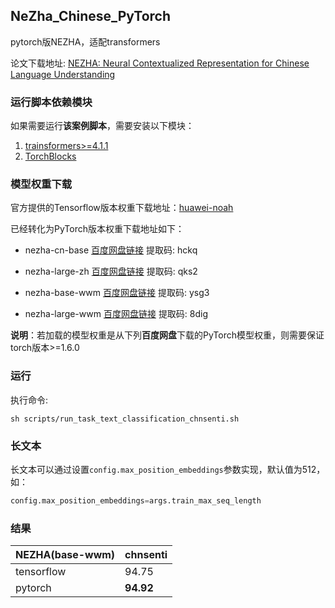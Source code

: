 ## NeZha_Chinese_PyTorch

pytorch版NEZHA，适配transformers

论文下载地址: [NEZHA: Neural Contextualized Representation for Chinese Language Understanding](https://arxiv.org/abs/1909.00204)

### 运行脚本依赖模块

如果需要运行**该案例脚本**，需要安装以下模块：

1. [trainsformers>=4.1.1](https://github.com/huggingface/transformers)
2. [TorchBlocks](https://github.com/lonePatient/TorchBlocks)

### 模型权重下载

官方提供的Tensorflow版本权重下载地址：[huawei-noah](https://github.com/huawei-noah/Pretrained-Language-Model/tree/master/NEZHA-TensorFlow)

已经转化为PyTorch版本权重下载地址如下：

* nezha-cn-base [百度网盘链接](https://pan.baidu.com/s/1sPC-FZJ20RtTEw9UX_4sDw) 提取码: hckq 

* nezha-large-zh [百度网盘链接](https://pan.baidu.com/s/1ASg6xJeaO6dfxdeq0ozZ5w) 提取码: qks2

* nezha-base-wwm [百度网盘链接](https://pan.baidu.com/s/1itZ_wdU6JdpXx2saK_zQhw) 提取码: ysg3

* nezha-large-wwm [百度网盘链接](https://pan.baidu.com/s/1_QdimUFM9dD3q4JtAlAU3g) 提取码: 8dig

**说明**：若加载的模型权重是从下列**百度网盘**下载的PyTorch模型权重，则需要保证torch版本>=1.6.0

### 运行

执行命令:
```shell
sh scripts/run_task_text_classification_chnsenti.sh
```
### 长文本

长文本可以通过设置`config.max_position_embeddings`参数实现，默认值为512，如：

```python
config.max_position_embeddings=args.train_max_seq_length
```

### 结果

| NEZHA(base-wwm) | chnsenti  |
| --------------- | --------- |
| tensorflow      | 94.75     |
| pytorch         | **94.92** |


